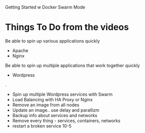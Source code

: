 Getting Started w Docker Swarm Mode
# Things To Do from the videos
Be able to spin up various applications quickly
  - Apache
  - Nginx

Be able to spin up multiple applications that work together quickly
  - Wordpress

.
- Spin up multiple Wordpress services with Swarm
- Load Balancing with HA Proxy or Nginx
- Remove an image from all nodes
- Update an image.. use delay and parallizm
- Backup info about services and networks
- Remove every thing - services, containers, networks
- restart a broken service 10-5


